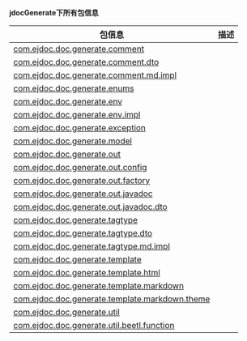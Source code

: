 
**jdocGenerate下所有包信息**


|   包信息  |    描述   |
| ---- | ---- |
|[com.ejdoc.doc.generate.comment](/route/allpackage/com/ejdoc/doc/generate/comment/README.md)||
|[com.ejdoc.doc.generate.comment.dto](/route/allpackage/com/ejdoc/doc/generate/comment/dto/README.md)||
|[com.ejdoc.doc.generate.comment.md.impl](/route/allpackage/com/ejdoc/doc/generate/comment/md/impl/README.md)||
|[com.ejdoc.doc.generate.enums](/route/allpackage/com/ejdoc/doc/generate/enums/README.md)||
|[com.ejdoc.doc.generate.env](/route/allpackage/com/ejdoc/doc/generate/env/README.md)||
|[com.ejdoc.doc.generate.env.impl](/route/allpackage/com/ejdoc/doc/generate/env/impl/README.md)||
|[com.ejdoc.doc.generate.exception](/route/allpackage/com/ejdoc/doc/generate/exception/README.md)||
|[com.ejdoc.doc.generate.model](/route/allpackage/com/ejdoc/doc/generate/model/README.md)||
|[com.ejdoc.doc.generate.out](/route/allpackage/com/ejdoc/doc/generate/out/README.md)||
|[com.ejdoc.doc.generate.out.config](/route/allpackage/com/ejdoc/doc/generate/out/config/README.md)||
|[com.ejdoc.doc.generate.out.factory](/route/allpackage/com/ejdoc/doc/generate/out/factory/README.md)||
|[com.ejdoc.doc.generate.out.javadoc](/route/allpackage/com/ejdoc/doc/generate/out/javadoc/README.md)||
|[com.ejdoc.doc.generate.out.javadoc.dto](/route/allpackage/com/ejdoc/doc/generate/out/javadoc/dto/README.md)||
|[com.ejdoc.doc.generate.tagtype](/route/allpackage/com/ejdoc/doc/generate/tagtype/README.md)||
|[com.ejdoc.doc.generate.tagtype.dto](/route/allpackage/com/ejdoc/doc/generate/tagtype/dto/README.md)||
|[com.ejdoc.doc.generate.tagtype.md.impl](/route/allpackage/com/ejdoc/doc/generate/tagtype/md/impl/README.md)||
|[com.ejdoc.doc.generate.template](/route/allpackage/com/ejdoc/doc/generate/template/README.md)||
|[com.ejdoc.doc.generate.template.html](/route/allpackage/com/ejdoc/doc/generate/template/html/README.md)||
|[com.ejdoc.doc.generate.template.markdown](/route/allpackage/com/ejdoc/doc/generate/template/markdown/README.md)||
|[com.ejdoc.doc.generate.template.markdown.theme](/route/allpackage/com/ejdoc/doc/generate/template/markdown/theme/README.md)||
|[com.ejdoc.doc.generate.util](/route/allpackage/com/ejdoc/doc/generate/util/README.md)||
|[com.ejdoc.doc.generate.util.beetl.function](/route/allpackage/com/ejdoc/doc/generate/util/beetl/function/README.md)||
